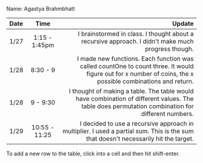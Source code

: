 Name: Agastya Brahmbhatt

| Date |     Time      |                                                                                                                                                     Update |
|:-----|:-------------:|-----------------------------------------------------------------------------------------------------------------------------------------------------------:|
| 1/27 | 1:15 - 1:45pm |                                                         I brainstormed in class. I thought about a recursive approach. I didn't make much progress though. |
| 1/28 |   8:30 - 9    | I made new functions. Each function was called countOne to count three. It would figure out for x number of coins, the x possible combinations and return. |                                                                                                 |
| 1/28 |   9 - 9:30    |           I thought of making a table. The table would have combination of different values. The table does permutation combination for different numbers. |
| 1/29 | 10:55 - 11:25 |                        I decided to use a recursive approach in multiplier. I used a partial sum. This is the sum that doesn't necessarily hit the target. |


To add a new row to the table, click into a cell and then hit shift-enter.